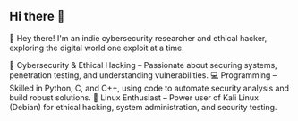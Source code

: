 ## Hi there 👋
👋 Hey there! I'm an indie cybersecurity researcher and ethical hacker, exploring the digital world one exploit at a time.

🔐 Cybersecurity & Ethical Hacking – Passionate about securing systems, penetration testing, and understanding vulnerabilities.
💻 Programming – Skilled in Python, C, and C++, using code to automate security analysis and build robust solutions.
🐧 Linux Enthusiast – Power user of Kali Linux (Debian) for ethical hacking, system administration, and security testing.
<!--
**manaskhanger/ManasKhanger** is a ✨ _special_ ✨ repository because its `README.md` (this file) appears on your GitHub profile.

Here are some ideas to get you started:

- 🔭 I’m currently working on ...
- 🌱 I’m currently learning ...
- 👯 I’m looking to collaborate on ...
- 🤔 I’m looking for help with ...
- 💬 Ask me about ...
- 📫 How to reach me: ...
- 😄 Pronouns: ...
- ⚡ Fun fact: ...
-->
